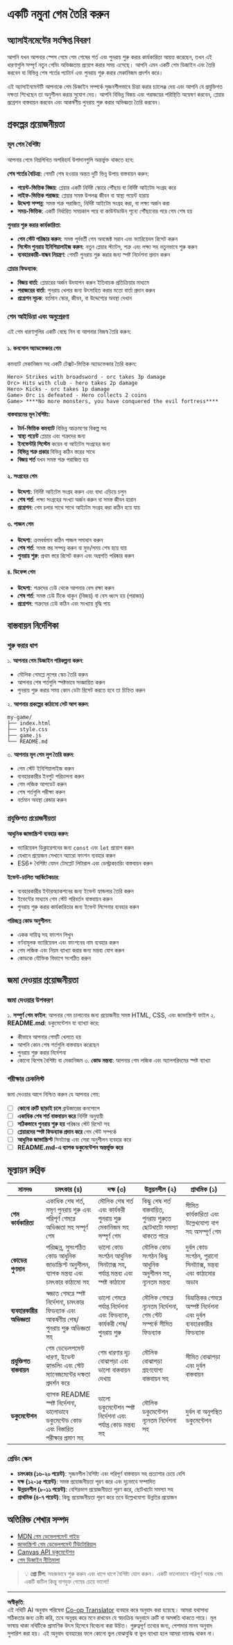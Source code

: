 <!--
CO_OP_TRANSLATOR_METADATA:
{
  "original_hash": "232d592791465c1678cab3a2bb6cd3e8",
  "translation_date": "2025-10-22T22:01:54+00:00",
  "source_file": "6-space-game/6-end-condition/assignment.md",
  "language_code": "bn"
}
-->
# একটি নমুনা গেম তৈরি করুন

## অ্যাসাইনমেন্টের সংক্ষিপ্ত বিবরণ

আপনি যখন আপনার স্পেস গেমে গেম শেষের শর্ত এবং পুনরায় শুরু করার কার্যকারিতা আয়ত্ত করেছেন, তখন এই ধারণাগুলি সম্পূর্ণ নতুন গেমিং অভিজ্ঞতায় প্রয়োগ করার সময় এসেছে। আপনি এমন একটি গেম ডিজাইন এবং তৈরি করবেন যা বিভিন্ন শেষ শর্তের প্যাটার্ন এবং পুনরায় শুরু করার মেকানিজম প্রদর্শন করে।

এই অ্যাসাইনমেন্টটি আপনাকে গেম ডিজাইন সম্পর্কে সৃজনশীলভাবে চিন্তা করার চ্যালেঞ্জ দেয় এবং আপনি যে প্রযুক্তিগত দক্ষতা শিখেছেন তা অনুশীলন করার সুযোগ দেয়। আপনি বিভিন্ন বিজয় এবং পরাজয়ের পরিস্থিতি অন্বেষণ করবেন, প্লেয়ার প্রগ্রেশন বাস্তবায়ন করবেন এবং আকর্ষণীয় পুনরায় শুরু করার অভিজ্ঞতা তৈরি করবেন।

## প্রকল্পের প্রয়োজনীয়তা

### মূল গেম বৈশিষ্ট্য

আপনার গেমে নিম্নলিখিত অপরিহার্য উপাদানগুলি অন্তর্ভুক্ত থাকতে হবে:

**শেষ শর্তের বৈচিত্র্য**: গেমটি শেষ হওয়ার অন্তত দুটি ভিন্ন উপায় বাস্তবায়ন করুন:
- **পয়েন্ট-ভিত্তিক বিজয়**: প্লেয়ার একটি নির্দিষ্ট স্কোরে পৌঁছায় বা নির্দিষ্ট আইটেম সংগ্রহ করে
- **লাইফ-ভিত্তিক পরাজয়**: প্লেয়ার সমস্ত উপলব্ধ জীবন বা স্বাস্থ্য পয়েন্ট হারায়
- **উদ্দেশ্য সম্পন্ন**: সমস্ত শত্রু পরাজিত, নির্দিষ্ট আইটেম সংগ্রহ করা, বা লক্ষ্য অর্জন করা
- **সময়-ভিত্তিক**: একটি নির্ধারিত সময়কাল পরে বা কাউন্টডাউন শূন্যে পৌঁছানোর পরে গেম শেষ হয়

**পুনরায় শুরু করার কার্যকারিতা**: 
- **গেম স্টেট পরিষ্কার করুন**: সমস্ত পূর্ববর্তী গেম অবজেক্ট সরান এবং ভ্যারিয়েবল রিসেট করুন
- **সিস্টেম পুনরায় ইনিশিয়ালাইজ করুন**: নতুন প্লেয়ার স্ট্যাটস, শত্রু এবং লক্ষ্য সহ নতুনভাবে শুরু করুন
- **ব্যবহারকারী-বান্ধব নিয়ন্ত্রণ**: গেমটি পুনরায় শুরু করার জন্য স্পষ্ট নির্দেশনা প্রদান করুন

**প্লেয়ার ফিডব্যাক**:
- **বিজয় বার্তা**: প্লেয়ারের অর্জন উদযাপন করুন ইতিবাচক প্রতিক্রিয়ার মাধ্যমে
- **পরাজয়ের বার্তা**: পুনরায় খেলার জন্য উৎসাহিত করার মতো বার্তা প্রদান করুন
- **প্রগ্রেশন সূচক**: বর্তমান স্কোর, জীবন, বা উদ্দেশ্যের অবস্থা দেখান

### গেম আইডিয়া এবং অনুপ্রেরণা

এই গেম ধারণাগুলির একটি বেছে নিন বা আপনার নিজস্ব তৈরি করুন:

#### ১. কনসোল অ্যাডভেঞ্চার গেম
কমব্যাট মেকানিজম সহ একটি টেক্সট-ভিত্তিক অ্যাডভেঞ্চার তৈরি করুন:

```
Hero> Strikes with broadsword - orc takes 3p damage
Orc> Hits with club - hero takes 2p damage  
Hero> Kicks - orc takes 1p damage
Game> Orc is defeated - Hero collects 2 coins
Game> ****No more monsters, you have conquered the evil fortress****
```

**বাস্তবায়নের মূল বৈশিষ্ট্য:**
- **টার্ন-ভিত্তিক কমব্যাট** বিভিন্ন আক্রমণের বিকল্প সহ
- **স্বাস্থ্য পয়েন্ট** প্লেয়ার এবং শত্রুদের জন্য
- **ইনভেন্টরি সিস্টেম** কয়েন বা আইটেম সংগ্রহের জন্য
- **বিভিন্ন শত্রু প্রকার** বিভিন্ন কঠিন স্তরের সাথে
- **বিজয় শর্ত** যখন সমস্ত শত্রু পরাজিত হয়

#### ২. সংগ্রহের গেম
- **উদ্দেশ্য**: নির্দিষ্ট আইটেম সংগ্রহ করুন এবং বাধা এড়িয়ে চলুন
- **শেষ শর্ত**: লক্ষ্য সংগ্রহের সংখ্যা অর্জন করুন বা সমস্ত জীবন হারান
- **প্রগ্রেশন**: গেম চলার সাথে সাথে আইটেম সংগ্রহ করা কঠিন হয়ে যায়

#### ৩. পাজল গেম
- **উদ্দেশ্য**: ক্রমবর্ধমান কঠিন পাজল সমাধান করুন
- **শেষ শর্ত**: সমস্ত স্তর সম্পন্ন করুন বা মুভ/সময় শেষ হয়ে যায়
- **পুনরায় শুরু**: প্রথম স্তরে রিসেট করুন এবং অগ্রগতি পরিষ্কার করুন

#### ৪. ডিফেন্স গেম
- **উদ্দেশ্য**: শত্রুদের ঢেউ থেকে আপনার বেস রক্ষা করুন
- **শেষ শর্ত**: সমস্ত ঢেউ টিকে থাকুন (বিজয়) বা বেস ধ্বংস হয় (পরাজয়)
- **প্রগ্রেশন**: শত্রুদের ঢেউ কঠিন এবং সংখ্যায় বৃদ্ধি পায়

## বাস্তবায়ন নির্দেশিকা

### শুরু করার ধাপ

১. **আপনার গেম ডিজাইন পরিকল্পনা করুন**:
   - মৌলিক গেমপ্লে লুপের স্কেচ তৈরি করুন
   - আপনার শেষ শর্তগুলি স্পষ্টভাবে সংজ্ঞায়িত করুন
   - পুনরায় শুরু করার সময় কোন ডেটা রিসেট করতে হবে তা চিহ্নিত করুন

২. **আপনার প্রকল্পের কাঠামো সেট আপ করুন**:
   ```
   my-game/
   ├── index.html
   ├── style.css
   ├── game.js
   └── README.md
   ```

৩. **আপনার মূল গেম লুপ তৈরি করুন**:
   - গেম স্টেট ইনিশিয়ালাইজ করুন
   - ব্যবহারকারীর ইনপুট পরিচালনা করুন
   - গেম লজিক আপডেট করুন
   - শেষ শর্তগুলি পরীক্ষা করুন
   - বর্তমান অবস্থা রেন্ডার করুন

### প্রযুক্তিগত প্রয়োজনীয়তা

**আধুনিক জাভাস্ক্রিপ্ট ব্যবহার করুন**: 
- ভ্যারিয়েবল ডিক্লারেশনের জন্য `const` এবং `let` প্রয়োগ করুন
- যেখানে প্রয়োজন সেখানে অ্যারো ফাংশন ব্যবহার করুন
- ES6+ বৈশিষ্ট্য যেমন টেমপ্লেট লিটারাল এবং ডেস্ট্রাকচারিং বাস্তবায়ন করুন

**ইভেন্ট-চালিত আর্কিটেকচার**:
- ব্যবহারকারীর ইন্টারঅ্যাকশনের জন্য ইভেন্ট হ্যান্ডলার তৈরি করুন
- ইভেন্টের মাধ্যমে গেম স্টেট পরিবর্তন বাস্তবায়ন করুন
- পুনরায় শুরু করার কার্যকারিতার জন্য ইভেন্ট লিসেনার ব্যবহার করুন

**পরিচ্ছন্ন কোড অনুশীলন**:
- একক দায়িত্ব সহ ফাংশন লিখুন
- বর্ণনামূলক ভ্যারিয়েবল এবং ফাংশনের নাম ব্যবহার করুন
- গেম লজিক এবং নিয়ম ব্যাখ্যা করার জন্য মন্তব্য যোগ করুন
- কোডকে যৌক্তিক বিভাগে সংগঠিত করুন

## জমা দেওয়ার প্রয়োজনীয়তা

### জমা দেওয়ার উপকরণ

১. **সম্পূর্ণ গেম ফাইল**: আপনার গেম চালানোর জন্য প্রয়োজনীয় সমস্ত HTML, CSS, এবং জাভাস্ক্রিপ্ট ফাইল
২. **README.md**: ডকুমেন্টেশন যা ব্যাখ্যা করে:
   - কীভাবে আপনার গেমটি খেলতে হয়
   - আপনি কোন শেষ শর্তগুলি বাস্তবায়ন করেছেন
   - পুনরায় শুরু করার নির্দেশনা
   - কোনো বিশেষ বৈশিষ্ট্য বা মেকানিজম
৩. **কোড মন্তব্য**: আপনার গেম লজিক এবং অ্যালগরিদমের স্পষ্ট ব্যাখ্যা

### পরীক্ষার চেকলিস্ট

জমা দেওয়ার আগে নিশ্চিত করুন যে আপনার গেম:

- [ ] **কোনো ত্রুটি ছাড়াই চলে** ব্রাউজারের কনসোলে
- [ ] **একাধিক শেষ শর্ত বাস্তবায়ন করে** নির্দিষ্ট অনুযায়ী
- [ ] **সঠিকভাবে পুনরায় শুরু হয়** পরিষ্কার স্টেট রিসেট সহ
- [ ] **প্লেয়ারদের স্পষ্ট ফিডব্যাক প্রদান করে** গেম স্টেট সম্পর্কে
- [ ] **আধুনিক জাভাস্ক্রিপ্ট** সিনট্যাক্স এবং সেরা অনুশীলন ব্যবহার করে
- [ ] **README.md-এ ব্যাপক ডকুমেন্টেশন অন্তর্ভুক্ত করে**

## মূল্যায়ন রুব্রিক

| মানদণ্ড | চমৎকার (৪) | দক্ষ (৩) | উন্নয়নশীল (২) | প্রাথমিক (১) |
|----------|---------------|----------------|----------------|--------------|
| **গেম কার্যকারিতা** | একাধিক শেষ শর্ত, মসৃণ পুনরায় শুরু এবং পরিপূর্ণ গেমপ্লে অভিজ্ঞতা সহ সম্পূর্ণ গেম | মৌলিক শেষ শর্ত এবং কার্যকরী পুনরায় শুরু মেকানিজম সহ সম্পূর্ণ গেম | কিছু শেষ শর্ত বাস্তবায়িত, পুনরায় শুরুতে ছোটখাটো সমস্যা থাকতে পারে | সীমিত কার্যকারিতা এবং উল্লেখযোগ্য বাগ সহ অসম্পূর্ণ গেম |
| **কোডের গুণমান** | পরিচ্ছন্ন, সুসংগঠিত কোড আধুনিক জাভাস্ক্রিপ্ট অনুশীলন, ব্যাপক মন্তব্য এবং চমৎকার কাঠামো সহ | ভালো কোড সংগঠন আধুনিক সিনট্যাক্স সহ, পর্যাপ্ত মন্তব্য এবং স্পষ্ট কাঠামো | মৌলিক কোড সংগঠন কিছু আধুনিক অনুশীলন সহ, ন্যূনতম মন্তব্য | দুর্বল কোড সংগঠন, পুরানো সিনট্যাক্স, মন্তব্য এবং কাঠামোর অভাব |
| **ব্যবহারকারীর অভিজ্ঞতা** | স্বজ্ঞাত গেমপ্লে স্পষ্ট নির্দেশনা, চমৎকার ফিডব্যাক এবং আকর্ষণীয় শেষ/পুনরায় শুরু অভিজ্ঞতা সহ | ভালো গেমপ্লে পর্যাপ্ত নির্দেশনা এবং ফিডব্যাক, কার্যকরী শেষ/পুনরায় শুরু | মৌলিক গেমপ্লে ন্যূনতম নির্দেশনা, গেম স্টেট সম্পর্কে সীমিত ফিডব্যাক | বিভ্রান্তিকর গেমপ্লে অস্পষ্ট নির্দেশনা এবং দুর্বল ব্যবহারকারীর ফিডব্যাক |
| **প্রযুক্তিগত বাস্তবায়ন** | গেম ডেভেলপমেন্ট ধারণা, ইভেন্ট হ্যান্ডলিং এবং স্টেট ম্যানেজমেন্টের দক্ষতা প্রদর্শন করে | গেম ধারণার দৃঢ় বোঝাপড়া এবং ভালো বাস্তবায়ন দেখায় | মৌলিক বোঝাপড়া গ্রহণযোগ্য বাস্তবায়ন সহ | সীমিত বোঝাপড়া এবং দুর্বল বাস্তবায়ন |
| **ডকুমেন্টেশন** | ব্যাপক README স্পষ্ট নির্দেশনা, ভালোভাবে ডকুমেন্টেড কোড এবং বিস্তারিত পরীক্ষার প্রমাণ সহ | ভালো ডকুমেন্টেশন স্পষ্ট নির্দেশনা এবং পর্যাপ্ত কোড মন্তব্য সহ | মৌলিক ডকুমেন্টেশন ন্যূনতম নির্দেশনা সহ | দুর্বল বা অনুপস্থিত ডকুমেন্টেশন |

### গ্রেডিং স্কেল
- **চমৎকার (১৬-২০ পয়েন্ট)**: সৃজনশীল বৈশিষ্ট্য এবং পরিপূর্ণ বাস্তবায়ন সহ প্রত্যাশার চেয়ে বেশি
- **দক্ষ (১২-১৫ পয়েন্ট)**: সমস্ত প্রয়োজনীয়তা পূরণ করে এবং দৃঢ়ভাবে সম্পাদিত
- **উন্নয়নশীল (৮-১১ পয়েন্ট)**: বেশিরভাগ প্রয়োজনীয়তা পূরণ করে, ছোটখাটো সমস্যা সহ
- **প্রাথমিক (৪-৭ পয়েন্ট)**: কিছু প্রয়োজনীয়তা পূরণ করে তবে উল্লেখযোগ্য উন্নতির প্রয়োজন

## অতিরিক্ত শেখার সম্পদ

- [MDN গেম ডেভেলপমেন্ট গাইড](https://developer.mozilla.org/en-US/docs/Games)
- [জাভাস্ক্রিপ্ট গেম ডেভেলপমেন্ট টিউটোরিয়াল](https://developer.mozilla.org/en-US/docs/Games/Tutorials)
- [Canvas API ডকুমেন্টেশন](https://developer.mozilla.org/en-US/docs/Web/API/Canvas_API)
- [গেম ডিজাইন নীতিমালা](https://www.gamasutra.com/blogs/)

> 💡 **প্রো টিপ**: সহজভাবে শুরু করুন এবং ধাপে ধাপে বৈশিষ্ট্য যোগ করুন। একটি ভালোভাবে পরিপূর্ণ সহজ গেম একটি জটিল কিন্তু বাগযুক্ত গেমের চেয়ে ভালো!

---

**অস্বীকৃতি**:  
এই নথিটি AI অনুবাদ পরিষেবা [Co-op Translator](https://github.com/Azure/co-op-translator) ব্যবহার করে অনুবাদ করা হয়েছে। আমরা যথাসাধ্য সঠিকতার জন্য চেষ্টা করি, তবে অনুগ্রহ করে মনে রাখবেন যে স্বয়ংক্রিয় অনুবাদে ত্রুটি বা অসঙ্গতি থাকতে পারে। মূল ভাষায় থাকা নথিটিকে প্রামাণিক উৎস হিসেবে বিবেচনা করা উচিত। গুরুত্বপূর্ণ তথ্যের জন্য, পেশাদার মানব অনুবাদ সুপারিশ করা হয়। এই অনুবাদ ব্যবহারের ফলে কোনো ভুল বোঝাবুঝি বা ভুল ব্যাখ্যা হলে আমরা দায়বদ্ধ থাকব না।